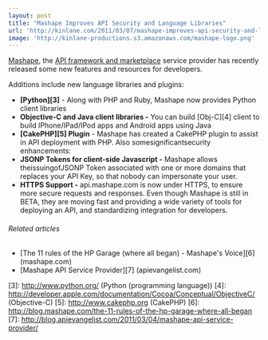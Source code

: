 ```yaml
---
layout: post
title: "Mashape Improves API Security and Language Libraries"
url: 'http://kinlane.com/2011/03/07/mashape-improves-api-security-and-language-libraries/'
image: 'http://kinlane-productions.s3.amazonaws.com/mashape-logo.png'
---
```


<img class="c1" src="http://kinlane-productions.s3.amazonaws.com/mashape-logo.png" alt="" align="right" />[Mashape][1], the [API framework and marketplace][2] service provider has recently released some new features and resources for developers.

Additions include new language libraries and plugins:

  * **[Python][3]** \- Along with PHP and Ruby, Mashape now provides Python client libraries
  * **Objective-C and Java client libraries -** You can build [Obj-C][4] client to build IPhone/IPad/IPod apps and Android apps using Java
  * **[CakePHP][5] Plugin** \- Mashape has created a CakePHP plugin to assist in API deployment with PHP.
Also somesignificantsecurity enhancements:
  * **JSONP Tokens for client-side Javascript -** Mashape allows theissuingofJSONP Token associated with one or more domains that replaces your API Key, so that nobody can impersonate your user.
  * **HTTPS Support -** api.mashape.com is now under HTTPS, to ensure more secure requests and responses.
Even though Mashape is still in BETA, they are moving fast and providing a wide variety of tools for deploying an API, and standardizing integration for developers.

######  Related articles

  * [The 11 rules of the HP Garage (where all began) - Mashape's Voice][6] (mashape.com)
  * [Mashape API Service Provider][7] (apievangelist.com)

   [1]: http://www.mashape.com/ (Mashape)
   [2]: http://www.mashape.com/ (API Framework and Marketplace)
   [3]: http://www.python.org/ (Python (programming language))
   [4]: http://developer.apple.com/documentation/Cocoa/Conceptual/ObjectiveC/ (Objective-C)
   [5]: http://www.cakephp.org (CakePHP)
   [6]: http://blog.mashape.com/the-11-rules-of-the-hp-garage-where-all-began
   [7]: http://blog.apievangelist.com/2011/03/04/mashape-api-service-provider/

